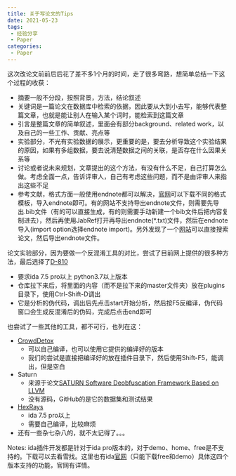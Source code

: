 ```yaml
---
title: 关于写论文的Tips
date: 2021-05-23
tags:
 - 经验分享
 - Paper
categories:
 - Paper
---
```


这次改论文前前后后花了差不多1个月的时间，走了很多弯路，想简单总结一下这个过程的收获：

* 摘要一般不分段，按照背景，方法，结论叙述
* 关键词是一篇论文在数据库中检索的依据，因此要从大到小去写，能够代表整篇文章，也就是能让别人在输入某个词时，能检索到这篇文章
* 引言是整篇文章的简单叙述，里面会有部分background、related work，以及自己的一些工作、贡献、亮点等
* 实验部分，不光有实验数据的展示，更重要的是，要去分析导致这个实验结果的原因，如果有多组数据，要去说清楚数据之间的关联，是否存在什么因果关系等
* 讨论或者说未来规划，文章提出的这个方法，有没有什么不足，自己打算怎么做。考虑全面一点，告诉评审人，自己有考虑这些问题，而不是由评审人来指出这些不足
* 参考文献，格式方面一般使用endnote都可以解决，[官网](https://endnote.com/downloads/styles)可以下载不同的格式模板，导入endnote即可。有的网站不支持导出endnote文件，则需要先导出.bib文件（有的可以直接生成，有的则需要手动新建一个bib文件后把内容复制进去），然后再使用JabRef打开再导出endnote(*.txt)文件，然后在endnote导入(import option选择endnote import)。另外发现了一个[网站](https://www.semanticscholar.org/)可以直接搜索论文，然后导出endnote文件。

论文实验部分，因为要做一个反混淆工具的对比，尝试了目前网上提供的很多种方法，最后选择了[D-810](https://gitlab.com/eshard/d810+)

* 要求ida 7.5 pro以上 python3.7以上版本
* 仓库拉下来后，将里面的内容（而不是拉下来的master文件夹）放在plugins目录下，使用Ctrl-Shift-D调出
* 它是分析的伪代码，调出后先点击start开始分析，然后按F5反编译，伪代码窗口会生成反混淆后的伪码，完成后点击end即可

也尝试了一些其他的工具，都不可行，也列在这：

* [CrowdDetox](https://github.com/CrowdStrike/CrowdDetox)
  * 可以自己编译，也可以使用它提供的编译好的版本
  * 我们的尝试是直接把编译好的放在插件目录下，然后使用Shift-F5，能调出，但是空白
* Saturn
  * 来源于论文[SATURN Software Deobfuscation Framework Based on LLVM](https://arxiv.org/abs/1909.01752)
  * 没有源码，GitHub的是它的数据集和测试结果
* [HexRays](https://github.com/RolfRolles/HexRaysDeob)
  * ida 7.5 pro以上
  * 需要自己编译，比较麻烦
* 还有一些杂七杂八的，就不太记得了。。。

Notes: ida插件开发都是针对于ida pro版本的，对于demo、home、free是不支持的。下载可以去看雪找。这里也有ida[官网](https://hex-rays.com/ida-pro/)（只能下载free和demo）具体这四个版本支持的功能，官网有详情。
